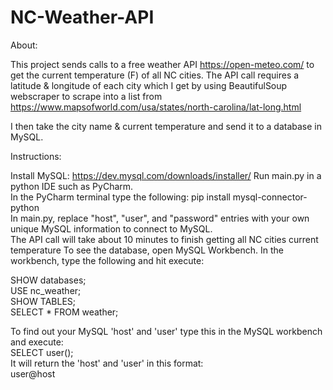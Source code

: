 # NC-Weather-API  
About:  
  
This project sends calls to a free weather API https://open-meteo.com/ to get the current temperature (F) of all NC cities.  The API call requires a latitude & longitude of each city which I get by using BeautifulSoup webscraper to scrape into a list from https://www.mapsofworld.com/usa/states/north-carolina/lat-long.html  
  
I then take the city name & current temperature and send it to a database in MySQL.  

Instructions:  
  
Install MySQL: https://dev.mysql.com/downloads/installer/
Run main.py in a python IDE such as PyCharm.  
In the PyCharm terminal type the following: pip install mysql-connector-python  
In main.py, replace "host", "user", and "password" entries with your own unique MySQL information to connect to MySQL.  
The API call will take about 10 minutes to finish getting all NC cities current temperature
To see the database, open MySQL Workbench.  In the workbench, type the following and hit execute:

SHOW databases;  
USE nc_weather;  
SHOW TABLES;  
SELECT * FROM weather;  
  
To find out your MySQL 'host' and 'user' type this in the MySQL workbench and execute:  
SELECT user();  
It will return the 'host' and 'user' in this format:  
user@host  

